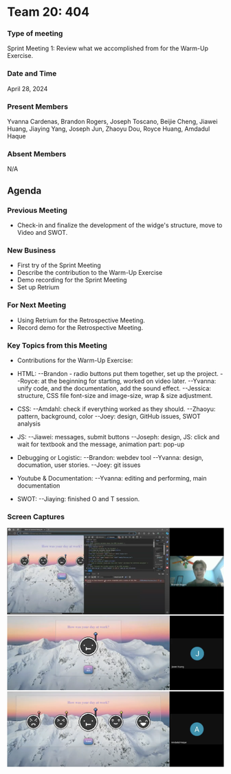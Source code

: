 # Team 20: 404
### Type of meeting
  Sprint Meeting 1: Review what we accomplished from for the Warm-Up Exercise. 
### Date and Time
  April 28, 2024
### Present Members
  Yvanna Cardenas, Brandon Rogers, Joseph Toscano, Beijie Cheng, 
  Jiawei Huang, Jiaying Yang, Joseph Jun, Zhaoyu Dou, Royce Huang, Amdadul Haque
### Absent Members
  N/A
## Agenda
### Previous Meeting
  - Check-in and finalize the development of the widge's structure, move to Video and SWOT.
### New Business
  - First try of the Sprint Meeting
  - Describe the contribution to the Warm-Up Exercise
  - Demo recording for the Sprint Meeting
  - Set up Retrium
### For Next Meeting
  - Using Retrium for the Retrospective Meeting.
  - Record demo for the Retrospective Meeting.
### Key Topics from this Meeting  
  - Contributions for the Warm-Up Exercise: 
  - HTML: 
    --Brandon - radio buttons put them together, set up the project. 
    --Royce: at the beginning for starting, worked on video later. 
    --Yvanna: unify code, and the documentation, add the sound effect.
    --Jessica: structure, CSS file font-size and image-size, wrap & size adjustment. 

  - CSS: 
    --Amdahl: check if everything worked as they should.
    --Zhaoyu: pattern, background, color
    --Joey: design, GitHub issues, SWOT analysis

  - JS: 
    --Jiawei: messages, submit buttons
    --Joseph: design, JS: click and wait for textbook and the message, animation part: pop-up

  - Debugging or Logistic:
    --Brandon: webdev tool
    --Yvanna: design, documation, user stories. 
    --Joey: git issues

  - Youtube & Documentation:
    --Yvanna: editing and performing, main documentation
    
  - SWOT:
    --Jiaying: finished O and T session.

### Screen Captures
![Image](./sprint-1.1.png)
![Image](./sprint-1.2.png)
![Image](./sprint-1.3.png)
